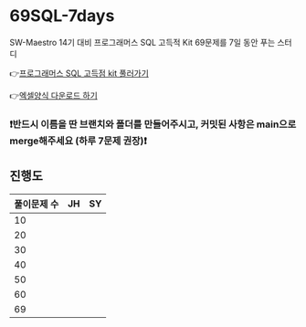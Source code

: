 # 69SQL-7days

SW-Maestro 14기 대비 프로그래머스 SQL 고득적 Kit 69문제를 7일 동안 푸는 스터디

👉[프로그래머스 SQL 고득점 kit 풀러가기](https://school.programmers.co.kr/learn/challenges?tab=sql_practice_kit)

👉[엑셀양식 다운로드 하기](https://docs.google.com/spreadsheets/d/1QXTwCkL-f9BbYO15qe2NCnqzQ03vuOh2ZA_nmWpZCCo/edit#gid=232438775)


### ❗️반드시 이름을 딴 브랜치와 폴더를 만들어주시고, 커밋된 사항은 main으로 merge해주세요 (하루 7문제 권장)❗️

## 진행도

| 풀이문제 수 | JH  | SY  |
| ----------- | --- | --- |
| 10          |     |     |
| 20          |     |     |
| 30          |     |     |
| 40          |     |     |
| 50          |     |     |
| 60          |     |     |
| 69          |     |     |

